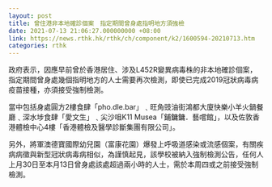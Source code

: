 ```yaml
---
layout: post
title: 曾住港非本地確診個案　指定期間曾身處指明地方須強檢
date: 2021-07-13 21:06:27.000000000 +08:00
link: https://news.rthk.hk/rthk/ch/component/k2/1600594-20210713.htm
categories: rthk
---
```


政府表示，因應早前曾於香港居住、涉及L452R變異病毒株的非本地確診個案，指定期間曾身處幾個指明地方的人士需要再次檢測，即使已完成2019冠狀病毒病疫苗接種，亦須接受強制檢測。

當中包括身處圓方2樓食肆「pho.dle.bar」﹑旺角豉油街鴻都大廈快樂小羊火鍋餐廳﹑深水埗食肆「愛文生」﹑尖沙咀K11 Musea「鋪鏞鏞．藝嚐館」，以及佐敦香港體檢中心4樓「香港體檢及醫學診斷集團有限公司」。

另外，將軍澳德寶國際幼兒園（富康花園）爆發上呼吸道感染或流感個案，有關疾病病徵與新型冠狀病毒病相似，為謹慎起見，該學校被納入強制檢測公告，任何人上月30日至本月13日曾身處該處超過兩小時的人士，需於本周四或之前接受強制檢測。
